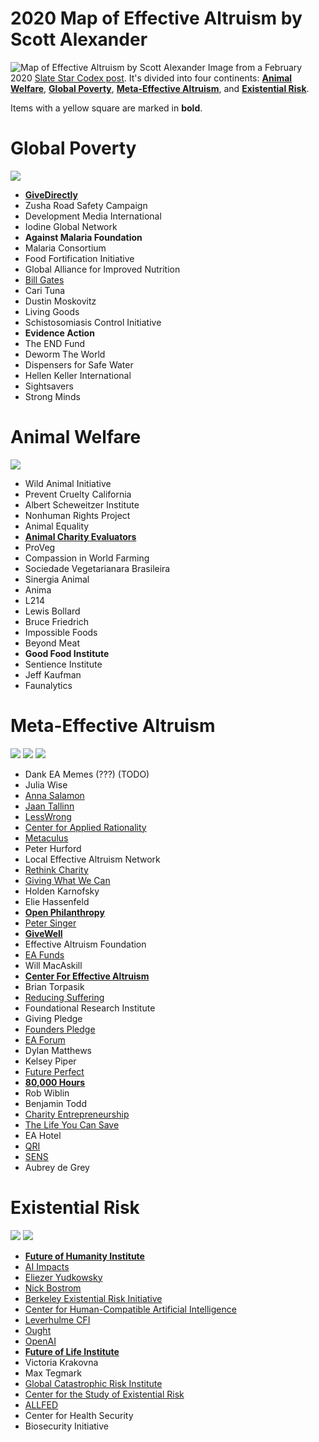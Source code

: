 # 2020 Map of Effective Altruism by Scott Alexander

![Map of Effective Altruism by Scott Alexander](../images/maps/2020/map_2020_full.jpg)
Image from a February 2020 [Slate Star Codex post](https://slatestarcodex.com/2020/02/02/map-of-effective-altruism/). It's divided into four continents: **[Animal Welfare](#Animal%20Welfare)**, **[Global Poverty](#Global%20Poverty)**, **[Meta-Effective Altruism](#Meta-Effective%20Altruism)**, and **[Existential Risk](#Existential%20Risk)**.

Items with a yellow square are marked in **bold**.

# Global Poverty

![](../images/maps/2020/map_2020_global_poverty.jpg)

- **[GiveDirectly](pages/GiveDirectly.md)**
- Zusha Road Safety Campaign
- Development Media International
- Iodine Global Network
- **Against Malaria Foundation**
- Malaria Consortium
- Food Fortification Initiative
- Global Alliance for Improved Nutrition
- [Bill Gates](pages/Bill%20Gates.md)
- Cari Tuna
- Dustin Moskovitz
- Living Goods
- Schistosomiasis Control Initiative
- **Evidence Action**
- The END Fund
- Deworm The World
- Dispensers for Safe Water
- Hellen Keller International
- Sightsavers
- Strong Minds

# Animal Welfare

![](../images/maps/2020/map_2020_animal_welfare.jpg)

- Wild Animal Initiative
- Prevent Cruelty California
- Albert Scheweitzer Institute
- Nonhuman Rights Project
- Animal Equality
- **[Animal Charity Evaluators](pages/ACE.md)**
- ProVeg
- Compassion in World Farming
- Sociedade Vegetarianara Brasileira
- Sinergia Animal
- Anima
- L214
- Lewis Bollard
- Bruce Friedrich
- Impossible Foods
- Beyond Meat
- **Good Food Institute**
- Sentience Institute
- Jeff Kaufman
- Faunalytics

# Meta-Effective Altruism

![](../images/maps/2020/map_2020_meta-ea_1.jpg)
![](../images/maps/2020/map_2020_meta-ea_2.jpg)
![](../images/maps/2020/map_2020_meta-ea_3.jpg)
- Dank EA Memes (???) (TODO)
- Julia Wise
- [Anna Salamon](pages/Anna%20Salamon.md)
- [Jaan Tallinn](pages/Jaan%20Tallinn.md)
- [LessWrong](pages/LessWrong.md)
- [Center for Applied Rationality](pages/CFAR.md)
- [Metaculus](pages/Metaculus.md)
- Peter Hurford
- Local Effective Altruism Network
- [Rethink Charity](pages/Rethink%20Charity.md)
- [Giving What We Can](pages/GWWC.md)
- Holden Karnofsky
- Elie Hassenfeld
- **[Open Philanthropy](pages/Open%20Philanthropy.md)**
- [Peter Singer](pages/@petersinger.md)
- **[GiveWell](pages/GiveWell.md)**
- Effective Altruism Foundation
- [EA Funds](pages/CEA.md)
- Will MacAskill
- **[Center For Effective Altruism](pages/CEA.md)**
- Brian Torpasik
- [Reducing Suffering](pages/Reducing%20Suffering.md)
- Foundational Research Institute
- Giving Pledge
- [Founders Pledge](pages/Founders%20Pledge.md)
- [EA Forum](pages/EA%20Forum.md)
- Dylan Matthews
- Kelsey Piper
- [Future Perfect](pages/Future%20Perfect.md)
- **[80,000 Hours](pages/80,000%20Hours.md)**
- Rob Wiblin
- Benjamin Todd
- [Charity Entrepreneurship](pages/Charity%20Science.md)
- [The Life You Can Save](pages/The%20Life%20You%20Can%20Save.md)
- EA Hotel
- [QRI](pages/QRI.md)
- [SENS](pages/SENS.md)
- Aubrey de Grey

# Existential Risk

![](../images/maps/2020/map_2020_xrisk_1.jpg)
![](../images/maps/2020/map_2020_xrisk_2.jpg)

- **[Future of Humanity Institute](pages/FHI.md)**
- [AI Impacts](pages/AI%20Impacts.md)
- [Eliezer Yudkowsky](pages/Eliezer%20Yudkowsky.md)
- [Nick Bostrom](pages/Nick%20Bostrom.md)
- [Berkeley Existential Risk Initiative](pages/Berkeley%20Existential%20Risk%20Initiative.md)
- [Center for Human-Compatible Artificial Intelligence](pages/CHAI.md)
- [Leverhulme CFI](pages/Leverhulme%20CFI.md)
- [Ought](pages/Ought.md)
- [OpenAI](pages/OpenAI.md)
- **[Future of Life Institute](pages/FLI.md)**
- Victoria Krakovna
- Max Tegmark
- [Global Catastrophic Risk Institute](pages/GCRI.md)
- [Center for the Study of Existential Risk](pages/CSER.md)
- [ALLFED](pages/ALLFED.md)
- Center for Health Security
- Biosecurity Initiative